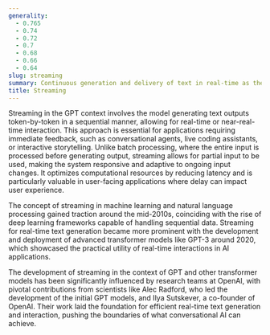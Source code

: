 ```yaml
---
generality:
  - 0.765
  - 0.74
  - 0.72
  - 0.7
  - 0.68
  - 0.66
  - 0.64
slug: streaming
summary: Continuous generation and delivery of text in real-time as the model processes input sequentially.
title: Streaming
---
```


Streaming in the GPT context involves the model generating text outputs token-by-token in a sequential manner, allowing for real-time or near-real-time interaction. This approach is essential for applications requiring immediate feedback, such as conversational agents, live coding assistants, or interactive storytelling. Unlike batch processing, where the entire input is processed before generating output, streaming allows for partial input to be used, making the system responsive and adaptive to ongoing input changes. It optimizes computational resources by reducing latency and is particularly valuable in user-facing applications where delay can impact user experience.

The concept of streaming in machine learning and natural language processing gained traction around the mid-2010s, coinciding with the rise of deep learning frameworks capable of handling sequential data. Streaming for real-time text generation became more prominent with the development and deployment of advanced transformer models like GPT-3 around 2020, which showcased the practical utility of real-time interactions in AI applications.

The development of streaming in the context of GPT and other transformer models has been significantly influenced by research teams at OpenAI, with pivotal contributions from scientists like Alec Radford, who led the development of the initial GPT models, and Ilya Sutskever, a co-founder of OpenAI. Their work laid the foundation for efficient real-time text generation and interaction, pushing the boundaries of what conversational AI can achieve.
